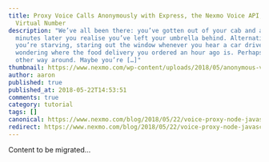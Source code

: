 ```yaml
---
title: Proxy Voice Calls Anonymously with Express, the Nexmo Voice API, and a
  Virtual Number
description: "We’ve all been there: you’ve gotten out of your cab and a few
  minutes later you realise you’ve left your umbrella behind. Alternatively,
  you’re starving, staring out the window whenever you hear a car drive by,
  wondering where the food delivery you ordered an hour ago is. Perhaps it’s the
  other way around. Maybe you’re […]"
thumbnail: https://www.nexmo.com/wp-content/uploads/2018/05/anonymous-voice-proxy-featured-image.png
author: aaron
published: true
published_at: 2018-05-22T14:53:51
comments: true
category: tutorial
tags: []
canonical: https://www.nexmo.com/blog/2018/05/22/voice-proxy-node-javascript-express-dr
redirect: https://www.nexmo.com/blog/2018/05/22/voice-proxy-node-javascript-express-dr
---
```

Content to be migrated...
